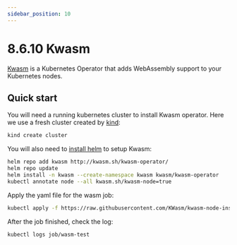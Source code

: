 ```yaml
---
sidebar_position: 10
---
```


# 8.6.10 Kwasm

[Kwasm](https://kwasm.sh/) is a Kubernetes Operator that adds WebAssembly support to your Kubernetes nodes.

## Quick start

You will need a running kubernetes cluster to install Kwasm operator. Here we use a fresh cluster created by [kind](https://kind.sigs.k8s.io/):

```bash
kind create cluster
```

You will also need to [install helm](https://helm.sh/docs/intro/install/) to setup Kwasm:

```bash
helm repo add kwasm http://kwasm.sh/kwasm-operator/
helm repo update
helm install -n kwasm --create-namespace kwasm kwasm/kwasm-operator
kubectl annotate node --all kwasm.sh/kwasm-node=true
```

Apply the yaml file for the wasm job:

```bash
kubectl apply -f https://raw.githubusercontent.com/KWasm/kwasm-node-installer/main/example/test-job.yaml
```

After the job finished, check the log:

```bash
kubectl logs job/wasm-test
```
